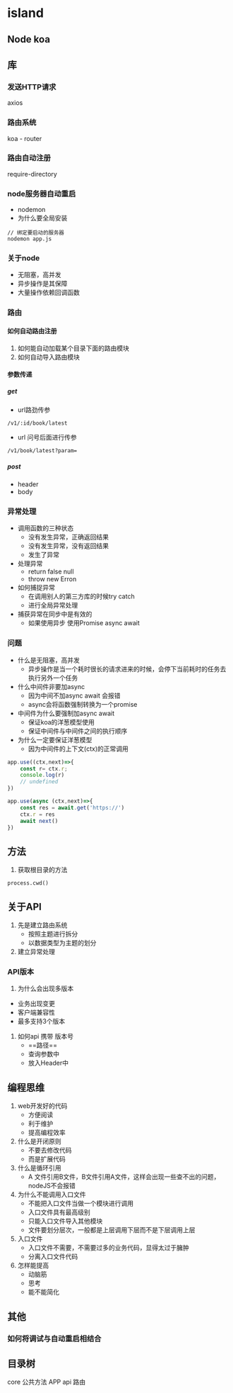 # island
## Node koa
## 库 
### 发送HTTP请求
axios
### 路由系统
koa - router
### 路由自动注册
require-directory
### node服务器自动重启
- nodemon
- 为什么要全局安装
```
// 绑定要启动的服务器
nodemon app.js
``` 
### 关于node
 -  无阻塞，高并发
 -  异步操作是其保障
 -  大量操作依赖回调函数

### 路由
#### 如何自动路由注册
1. 如何能自动加载某个目录下面的路由模块
2. 如何自动导入路由模块

#### 参数传递
##### get
- url路劲传参
```
/v1/:id/book/latest
```
- url 问号后面进行传参
```
/v1/book/latest?param=
```
##### post
- header
- body

### 异常处理
 - 调用函数的三种状态
     - 没有发生异常，正确返回结果
     - 没有发生异常，没有返回结果
     - 发生了异常
 - 处理异常
     - return false null
     - throw new Erron
 - 如何捕捉异常
     - 在调用别人的第三方库的时候try catch
     - 进行全局异常处理
 - 捕获异常在同步中是有效的
     - 如果使用异步 使用Promise async await



### 问题
- 什么是无阻塞，高并发
     - 异步操作是当一个耗时很长的请求进来的时候，会停下当前耗时的任务去执行另外一个任务
- 什么中间件非要加async
    - 因为中间不加async await 会报错
    - async会将函数强制转换为一个promise
- 中间件为什么要强制加async await 
    - 保证koa的洋葱模型使用
    - 保证中间件与中间件之间的执行顺序
- 为什么一定要保证洋葱模型
    - 因为中间件的上下文(ctx)的正常调用
```js
app.use((ctx,next)=>{
    const r= ctx.r;
    console.log(r)
    // undefined
})

app.use(async (ctx,next)=>{
    const res = await.get('https://')
    ctx.r = res
    await next()
})

```
## 方法
1. 获取根目录的方法
```
process.cwd()
```

## 关于API
1. 先是建立路由系统
    - 按照主题进行拆分
    - 以数据类型为主题的划分
2. 建立异常处理
### API版本
1. 为什么会出现多版本
- 业务出现变更
- 客户端兼容性 
- 最多支持3个版本
1. 如何api 携带 版本号
    - ==路径==
    - 查询参数中
    - 放入Header中

## 编程思维
1. web开发好的代码
    - 方便阅读
    - 利于维护
    - 提高编程效率
2. 什么是开闭原则
    - 不要去修改代码
    - 而是扩展代码
3. 什么是循环引用
    - A 文件引用B文件，B文件引用A文件，这样会出现一些查不出的问题，nodeJS不会报错
4. 为什么不能调用入口文件
    - 不能把入口文件当做一个模块进行调用
    - 入口文件具有最高级别
    - 只能入口文件导入其他模块
    - 文件要划分层次，一般都是上层调用下层而不是下层调用上层
5. 入口文件 
    - 入口文件不需要，不需要过多的业务代码，显得太过于臃肿
    - 分离入口文件代码
6. 怎样能提高
    - 动脑筋
    - 思考
    - 能不能简化

## 其他
### 如何将调试与自动重启相结合


## 目录树
core 公共方法
APP api 路由